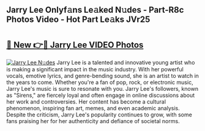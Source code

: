 ## Jarry Lee Onlyf𝚊ns Le𝚊ked N𝚞des - Part-R8c Photos Video - Hot Part Le𝚊ks JVr25

# <h2><a href="http://ab23987.deff.icu/?id=Jarry+Lee">🔗 New 👉🔴 Jarry Lee VIDEO Photos</a></h2>

[![Jarry Lee N𝚞des](https://i.imgur.com/rIISA9y.gif)](http://ab23987.deff.icu/?id=Jarry+Lee)
Jarry Lee is a talented and innovative young artist who is making a significant impact in the music industry. With her powerful vocals, emotive lyrics, and genre-bending sound, she is an artist to watch in the years to come. Whether you're a fan of pop, rock, or electronic music, Jarry Lee's music is sure to resonate with you. Jarry Lee's followers, known as "Sirens," are fiercely loyal and often engage in online discussions about her work and controversies. Her content has become a cultural phenomenon, inspiring fan art, memes, and even academic analysis. Despite the criticism, Jarry Lee's popularity continues to grow, with some fans praising her for her authenticity and defiance of societal norms.
